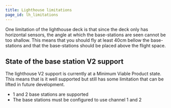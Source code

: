 ```yaml
---
title: Lighthouse limitations
page_id: lh_limitations
---
```


One limitation of the lighthouse deck is that since the deck only has horizontal sensors, the angle at which the base-stations are seen cannot be too shallow. This means that you should fly at least 40cm bellow the base-stations and that the base-stations should be placed above the flight space.

## State of the base station V2 support

The lighthouse V2 support is currently at a Minimum Viable Product state.
This means that is it well supported but still has some limitation that can be lifted in future development.

* 1 and 2 base stations are supported
* The base stations must be configured to use channel 1 and 2

